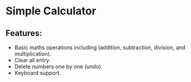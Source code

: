 # Simple Calculator

## Features:

- Basic maths operations including (addition, subtraction, division, and multiplication).
- Clear all entry.
- Delete numbers one by one (undo).
- Keyboard support.
